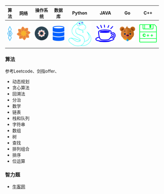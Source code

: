| 算法 | 网络 | 操作系统 | 数据库 | Python | JAVA | Go | C++ |
|------|------|-----------|---------|---------|-------|------|------|
| <a href="#算法"><img src="/pics/Algorithm.png" height=50 width=50></a> | <a href="#网络">![网络](/pics/Internet.png)</a> | <a href="#操作系统">![操作系统](/pics/System.png)</a> | <a href="#数据库">![数据库](/pics/DataBase.png)</a> | <a href="#Python">![Python](/pics/Python.png)</a> | <a href="#JAVA">![JAVA](/pics/JAVA.png)</a> | <a href="#Go">![Go](/pics/Go.png)</a> | <a href="#C++">![C++](/pics/C++.png)</a> |

### 算法
参考Leetcode、剑指offer、
* 动态规划
* 贪心算法
* 回溯法
* 分治
* 数学
* 链表
* 栈和队列
* 字符串
* 数组
* 树
* 查找
* 排列组合
* 排序
* 位运算

### 智力题
* [牛客网](https://github.com/loversgzl/Temp/blob/master/notes/牛客网-智力题.md)
